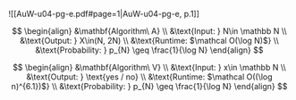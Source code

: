 ![[AuW-u04-pg-e.pdf#page=1|AuW-u04-pg-e, p.1]]

$$
\begin{align}
&\mathbf{Algorithm\ A} \\
&\text{Input: } N\in \mathbb N \\
&\text{Output: } X\in(N, 2N) \\
&\text{Runtime: $\mathcal O(\log N)$} \\
&\text{Probability: } p_{N} \geq \frac{1}{\log N} 
\end{align}
$$

$$
\begin{align}
&\mathbf{Algorithm\ V} \\
&\text{Input: } x\in \mathbb N \\
&\text{Output: } \text{yes / no} \\
&\text{Runtime: $\mathcal O((\log n)^{6.1})$} \\
&\text{Probability: } p_{N} \geq \frac{1}{\log N} 
\end{align}
$$